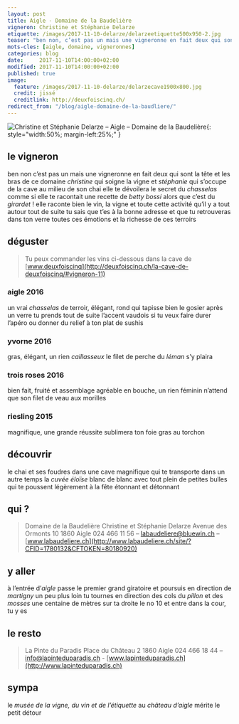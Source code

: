 ```yaml
---
layout: post
title: Aigle - Domaine de la Baudelière
vigneron: Christine et Stéphanie Delarze
etiquette: /images/2017-11-10-delarze/delarzeetiquette500x950-2.jpg
teaser: "ben non, c’est pas un mais une vigneronne en fait deux qui sont la tête et les bras de ce domaine "
mots-cles: [aigle, domaine, vigneronnes]
categories: blog
date:     2017-11-10T14:00:00+02:00
modified: 2017-11-10T14:00:00+02:00
published: true
image:
  feature: /images/2017-11-10-delarze/delarzecave1900x800.jpg
  credit: jissé
  creditlink: http://deuxfoiscinq.ch/
redirect_from: "/blog/aigle-domaine-de-la-baudliere/"
---
```


![Christine et Stéphanie Delarze – Aigle – Domaine de la Baudelière][i1]{: style="width:50%; margin-left:25%;" }

[i1]: ../../images/2017-11-10-delarze/delarzemere&fille1000x1800.jpg


## le vigneron
ben non c’est pas un mais une vigneronne en fait deux qui sont la tête et les bras de ce domaine *christine* qui soigne la vigne et *stéphanie* qui s’occupe de la cave
au milieu de son chai elle te dévoilera le secret du *chasselas* comme si elle te racontait une recette de *betty bossi* alors que c’est du *girardet* !
elle raconte bien le vin, la vigne et toute cette activité qu’il y a tout autour
tout de suite tu sais que t’es à la bonne adresse et que tu retrouveras dans ton verre toutes ces émotions et la richesse de ces terroirs


## déguster

> Tu peux commander les vins ci-dessous dans la cave de [www.deuxfoiscinq](http://deuxfoiscinq.ch/la-cave-de-deuxfoiscinq/#vigneron-11)

### aigle 2016
un vrai *chasselas* de terroir, élégant, rond qui tapisse bien le gosier
après un verre tu prends tout de suite l’accent vaudois
si tu veux faire durer l’apéro ou donner du relief à ton plat de sushis

### yvorne 2016
gras, élégant, un rien *caillasseux*
le filet de perche du *léman* s’y plaira

### trois roses 2016
bien fait, fruité et assemblage agréable en bouche, un rien féminin
n’attend que son filet de veau aux morilles

### riesling 2015
magnifique, une grande réussite
sublimera ton foie gras au torchon


## découvrir
le chai et ses foudres dans une cave magnifique qui te transporte dans un autre temps
la *cuvée éloïse* blanc de blanc avec tout plein de petites bulles qui te poussent légèrement à la fête
étonnant et détonnant


## qui ?
> Domaine de la Baudelière
> Christine et Stéphanie Delarze
> Avenue des Ormonts 10
> 1860 Aigle
> 024 466 11 56 – [labaudeliere@bluewin.ch](mailto:labaudeliere@bluewin.ch) – [www.labaudeliere.ch](http://www.labaudeliere.ch/site/?CFID=1780132&CFTOKEN=80180920)


## y aller
à l’entrée d’*aigle* passe le premier grand giratoire et poursuis en direction de *martigny*
un peu plus loin tu tournes en direction des cols du *pillon* et des *mosses*
une centaine de mètres sur ta droite le no 10 et entre dans la cour, tu y es


## le resto
> La Pinte du Paradis
> Place du Château 2
> 1860 Aigle
> 024 466 18 44 – [info@lapinteduparadis.ch](mailto:info@lapinteduparadis.ch) - [www.lapinteduparadis.ch](http://www.lapinteduparadis.ch)


## sympa
le *musée de la vigne, du vin et de l’étiquette* au *château d’aigle* mérite le petit détour
